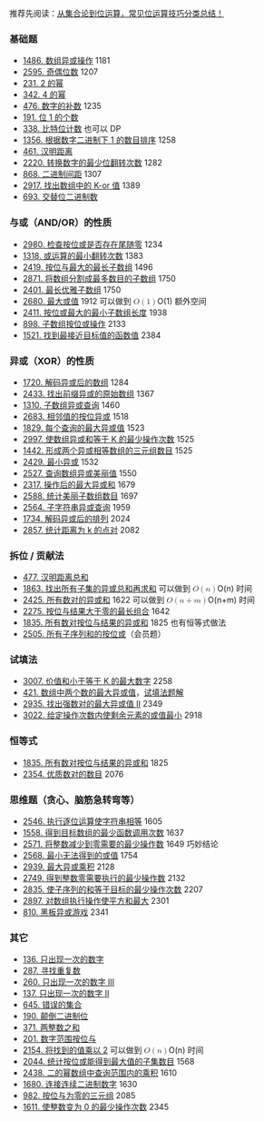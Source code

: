 推荐先阅读：[从集合论到位运算，常见位运算技巧分类总结！](https://leetcode.cn/circle/discuss/CaOJ45/)

### 基础题

* [1486\. 数组异或操作](https://leetcode.cn/problems/xor-operation-in-an-array/) 1181
* [2595\. 奇偶位数](https://leetcode.cn/problems/number-of-even-and-odd-bits/) 1207
* [231\. 2 的幂](https://leetcode.cn/problems/power-of-two/)
* [342\. 4 的幂](https://leetcode.cn/problems/power-of-four/)
* [476\. 数字的补数](https://leetcode.cn/problems/number-complement/) 1235
* [191\. 位 1 的个数](https://leetcode.cn/problems/number-of-1-bits/)
* [338\. 比特位计数](https://leetcode.cn/problems/counting-bits/) 也可以 DP
* [1356\. 根据数字二进制下 1 的数目排序](https://leetcode.cn/problems/sort-integers-by-the-number-of-1-bits/) 1258
* [461\. 汉明距离](https://leetcode.cn/problems/hamming-distance/)
* [2220\. 转换数字的最少位翻转次数](https://leetcode.cn/problems/minimum-bit-flips-to-convert-number/) 1282
* [868\. 二进制间距](https://leetcode.cn/problems/binary-gap/) 1307
* [2917\. 找出数组中的 K-or 值](https://leetcode.cn/problems/find-the-k-or-of-an-array/) 1389
* [693\. 交替位二进制数](https://leetcode.cn/problems/binary-number-with-alternating-bits/)

### 与或（AND/OR）的性质

* [2980\. 检查按位或是否存在尾随零](https://leetcode.cn/problems/check-if-bitwise-or-has-trailing-zeros/) 1234
* [1318\. 或运算的最小翻转次数](https://leetcode.cn/problems/minimum-flips-to-make-a-or-b-equal-to-c/) 1383
* [2419\. 按位与最大的最长子数组](https://leetcode.cn/problems/longest-subarray-with-maximum-bitwise-and/) 1496
* [2871\. 将数组分割成最多数目的子数组](https://leetcode.cn/problems/split-array-into-maximum-number-of-subarrays/) 1750
* [2401\. 最长优雅子数组](https://leetcode.cn/problems/longest-nice-subarray/) 1750
* [2680\. 最大或值](https://leetcode.cn/problems/maximum-or/) 1912 可以做到 <math><semantics><mrow><mi>O</mi><mo>(</mo><mn>1</mn><mo>)</mo></mrow><annotation>\\mathcal{O}(1)</annotation></semantics></math>O(1) 额外空间
* [2411\. 按位或最大的最小子数组长度](https://leetcode.cn/problems/smallest-subarrays-with-maximum-bitwise-or/) 1938
* [898\. 子数组按位或操作](https://leetcode.cn/problems/bitwise-ors-of-subarrays/) 2133
* [1521\. 找到最接近目标值的函数值](https://leetcode.cn/problems/find-a-value-of-a-mysterious-function-closest-to-target/) 2384

### 异或（XOR）的性质

* [1720\. 解码异或后的数组](https://leetcode.cn/problems/decode-xored-array/) 1284
* [2433\. 找出前缀异或的原始数组](https://leetcode.cn/problems/find-the-original-array-of-prefix-xor/) 1367
* [1310\. 子数组异或查询](https://leetcode.cn/problems/xor-queries-of-a-subarray/) 1460
* [2683\. 相邻值的按位异或](https://leetcode.cn/problems/neighboring-bitwise-xor/) 1518
* [1829\. 每个查询的最大异或值](https://leetcode.cn/problems/maximum-xor-for-each-query/) 1523
* [2997\. 使数组异或和等于 K 的最少操作次数](https://leetcode.cn/problems/minimum-number-of-operations-to-make-array-xor-equal-to-k/) 1525
* [1442\. 形成两个异或相等数组的三元组数目](https://leetcode.cn/problems/count-triplets-that-can-form-two-arrays-of-equal-xor/) 1525
* [2429\. 最小异或](https://leetcode.cn/problems/minimize-xor/) 1532
* [2527\. 查询数组异或美丽值](https://leetcode.cn/problems/find-xor-beauty-of-array/) 1550
* [2317\. 操作后的最大异或和](https://leetcode.cn/problems/maximum-xor-after-operations/) 1679
* [2588\. 统计美丽子数组数目](https://leetcode.cn/problems/count-the-number-of-beautiful-subarrays/) 1697
* [2564\. 子字符串异或查询](https://leetcode.cn/problems/substring-xor-queries/) 1959
* [1734\. 解码异或后的排列](https://leetcode.cn/problems/decode-xored-permutation/) 2024
* [2857\. 统计距离为 k 的点对](https://leetcode.cn/problems/count-pairs-of-points-with-distance-k/) 2082

### 拆位 / 贡献法

* [477\. 汉明距离总和](https://leetcode.cn/problems/total-hamming-distance/)
* [1863\. 找出所有子集的异或总和再求和](https://leetcode.cn/problems/sum-of-all-subset-xor-totals/) 可以做到 <math><semantics><mrow><mi>O</mi><mo>(</mo><mi>n</mi><mo>)</mo></mrow><annotation>\\mathcal{O}(n)</annotation></semantics></math>O(n) 时间
* [2425\. 所有数对的异或和](https://leetcode.cn/problems/bitwise-xor-of-all-pairings/) 1622 可以做到 <math><semantics><mrow><mi>O</mi><mo>(</mo><mi>n</mi><mo>+</mo><mi>m</mi><mo>)</mo></mrow><annotation>\\mathcal{O}(n+m)</annotation></semantics></math>O(n+m) 时间
* [2275\. 按位与结果大于零的最长组合](https://leetcode.cn/problems/largest-combination-with-bitwise-and-greater-than-zero/) 1642
* [1835\. 所有数对按位与结果的异或和](https://leetcode.cn/problems/find-xor-sum-of-all-pairs-bitwise-and/) 1825 也有恒等式做法
* [2505\. 所有子序列和的按位或](https://leetcode.cn/problems/bitwise-or-of-all-subsequence-sums/)（会员题）

### 试填法

* [3007\. 价值和小于等于 K 的最大数字](https://leetcode.cn/problems/maximum-number-that-sum-of-the-prices-is-less-than-or-equal-to-k/) 2258
* [421\. 数组中两个数的最大异或值](https://leetcode.cn/problems/maximum-xor-of-two-numbers-in-an-array/)，[试填法题解](https://leetcode.cn/problems/maximum-xor-of-two-numbers-in-an-array/solution/tu-jie-jian-ji-gao-xiao-yi-tu-miao-dong-1427d/)
* [2935\. 找出强数对的最大异或值 II](https://leetcode.cn/problems/maximum-strong-pair-xor-ii/) 2349
* [3022\. 给定操作次数内使剩余元素的或值最小](https://leetcode.cn/problems/minimize-or-of-remaining-elements-using-operations/) 2918

### 恒等式

* [1835\. 所有数对按位与结果的异或和](https://leetcode.cn/problems/find-xor-sum-of-all-pairs-bitwise-and/) 1825
* [2354\. 优质数对的数目](https://leetcode.cn/problems/number-of-excellent-pairs/) 2076

### 思维题（贪心、脑筋急转弯等）

* [2546\. 执行逐位运算使字符串相等](https://leetcode.cn/problems/apply-bitwise-operations-to-make-strings-equal/) 1605
* [1558\. 得到目标数组的最少函数调用次数](https://leetcode.cn/problems/minimum-numbers-of-function-calls-to-make-target-array/) 1637
* [2571\. 将整数减少到零需要的最少操作数](https://leetcode.cn/problems/minimum-operations-to-reduce-an-integer-to-0/) 1649 巧妙结论
* [2568\. 最小无法得到的或值](https://leetcode.cn/problems/minimum-impossible-or/) 1754
* [2939\. 最大异或乘积](https://leetcode.cn/problems/maximum-xor-product/) 2128
* [2749\. 得到整数零需要执行的最少操作数](https://leetcode.cn/problems/minimum-operations-to-make-the-integer-zero/) 2132
* [2835\. 使子序列的和等于目标的最少操作次数](https://leetcode.cn/problems/minimum-operations-to-form-subsequence-with-target-sum/) 2207
* [2897\. 对数组执行操作使平方和最大](https://leetcode.cn/problems/apply-operations-on-array-to-maximize-sum-of-squares/) 2301
* [810\. 黑板异或游戏](https://leetcode.cn/problems/chalkboard-xor-game/) 2341

### 其它

* [136\. 只出现一次的数字](https://leetcode.cn/problems/single-number/)
* [287\. 寻找重复数](https://leetcode.cn/problems/find-the-duplicate-number/)
* [260\. 只出现一次的数字 III](https://leetcode.cn/problems/single-number-iii/)
* [137\. 只出现一次的数字 II](https://leetcode.cn/problems/single-number-ii/)
* [645\. 错误的集合](https://leetcode.cn/problems/set-mismatch/)
* [190\. 颠倒二进制位](https://leetcode.cn/problems/reverse-bits/)
* [371\. 两整数之和](https://leetcode.cn/problems/sum-of-two-integers/)
* [201\. 数字范围按位与](https://leetcode.cn/problems/bitwise-and-of-numbers-range/)
* [2154\. 将找到的值乘以 2](https://leetcode.cn/problems/keep-multiplying-found-values-by-two/) 可以做到 <math><semantics><mrow><mi>O</mi><mo>(</mo><mi>n</mi><mo>)</mo></mrow><annotation>\\mathcal{O}(n)</annotation></semantics></math>O(n) 时间
* [2044\. 统计按位或能得到最大值的子集数目](https://leetcode.cn/problems/count-number-of-maximum-bitwise-or-subsets/) 1568
* [2438\. 二的幂数组中查询范围内的乘积](https://leetcode.cn/problems/range-product-queries-of-powers/) 1610
* [1680\. 连接连续二进制数字](https://leetcode.cn/problems/concatenation-of-consecutive-binary-numbers/) 1630
* [982\. 按位与为零的三元组](https://leetcode.cn/problems/triples-with-bitwise-and-equal-to-zero/) 2085
* [1611\. 使整数变为 0 的最少操作次数](https://leetcode.cn/problems/minimum-one-bit-operations-to-make-integers-zero/) 2345

